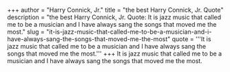 +++
author = "Harry Connick, Jr."
title = "the best Harry Connick, Jr. Quote"
description = "the best Harry Connick, Jr. Quote: It is jazz music that called me to be a musician and I have always sang the songs that moved me the most."
slug = "it-is-jazz-music-that-called-me-to-be-a-musician-and-i-have-always-sang-the-songs-that-moved-me-the-most"
quote = '''It is jazz music that called me to be a musician and I have always sang the songs that moved me the most.'''
+++
It is jazz music that called me to be a musician and I have always sang the songs that moved me the most.
